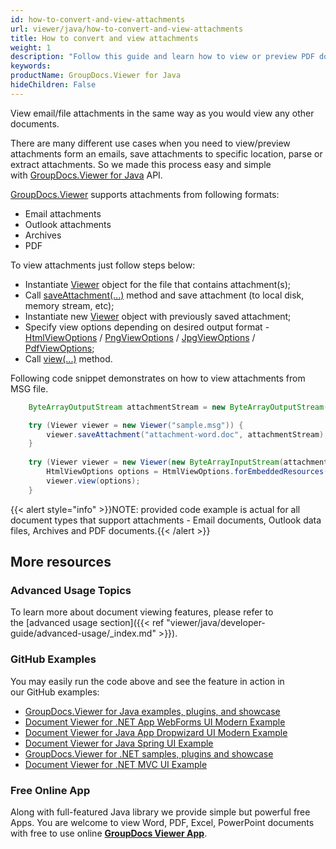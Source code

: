 ```yaml
---
id: how-to-convert-and-view-attachments
url: viewer/java/how-to-convert-and-view-attachments
title: How to convert and view attachments
weight: 1
description: "Follow this guide and learn how to view or preview PDF document, Outlook data file or email attachments with file viewer by GroupDocs."
keywords: 
productName: GroupDocs.Viewer for Java
hideChildren: False
---
```

View email/file attachments in the same way as you would view any other documents.

There are many different use cases when you need to view/preview attachments form an emails, save attachments to specific location, parse or extract attachments. So we made this process easy and simple with [GroupDocs.Viewer for Java](https://products.groupdocs.com/viewer/java) API.

[GroupDocs.Viewer](https://products.groupdocs.com/viewer) supports attachments from following formats:

*   Email attachments
*   Outlook attachments
*   Archives
*   PDF

To view attachments just follow steps below:

*   Instantiate [Viewer](https://apireference.groupdocs.com/viewer/java/com.groupdocs.viewer/Viewer) object for the file that contains attachment(s);
*   Call [saveAttachment(...)](https://apireference.groupdocs.com/viewer/java/com.groupdocs.viewer/Viewer#saveAttachment(java.lang.String,%20java.io.OutputStream)) method and save attachment (to local disk, memory stream, etc);
*   Instantiate new [Viewer](https://apireference.groupdocs.com/viewer/java/com.groupdocs.viewer/Viewer) object with previously saved attachment;
*   Specify view options depending on desired output format - [HtmlViewOptions](https://apireference.groupdocs.com/viewer/java/com.groupdocs.viewer.options/HtmlViewOptions) / [PngViewOptions](https://apireference.groupdocs.com/viewer/java/com.groupdocs.viewer.options/PngViewOptions) / [JpgViewOptions](https://apireference.groupdocs.com/viewer/java/com.groupdocs.viewer.options/JpgViewOptions) / [PdfViewOptions](https://apireference.groupdocs.com/viewer/java/com.groupdocs.viewer.options/PdfViewOptions);
*   Call [view(...)](https://apireference.groupdocs.com/viewer/java/com.groupdocs.viewer/Viewer#view(com.groupdocs.viewer.options.ViewOptions)) method.

Following code snippet demonstrates on how to view attachments from MSG file.

```java
    ByteArrayOutputStream attachmentStream = new ByteArrayOutputStream()

    try (Viewer viewer = new Viewer("sample.msg")) {
        viewer.saveAttachment("attachment-word.doc", attachmentStream);
    }
    
    try (Viewer viewer = new Viewer(new ByteArrayInputStream(attachmentStream.toByteArray()))) {
        HtmlViewOptions options = HtmlViewOptions.forEmbeddedResources();
        viewer.view(options);
    }
```

{{< alert style="info" >}}NOTE: provided code example is actual for all document types that support attachments - Email documents, Outlook data files, Archives and PDF documents.{{< /alert >}}

## More resources
### Advanced Usage Topics
To learn more about document viewing features, please refer to the [advanced usage section]({{< ref "viewer/java/developer-guide/advanced-usage/_index.md" >}}).

### GitHub Examples
You may easily run the code above and see the feature in action in our GitHub examples:
*   [GroupDocs.Viewer for Java examples, plugins, and showcase](https://github.com/groupdocs-viewer/GroupDocs.Viewer-for-Java)
*   [Document Viewer for .NET App WebForms UI Modern Example](https://github.com/groupdocs-viewer/GroupDocs.Viewer-for-.NET-WebForms)    
*   [Document Viewer for Java App Dropwizard UI Modern Example](https://github.com/groupdocs-viewer/GroupDocs.Viewer-for-Java-Dropwizard)    
*   [Document Viewer for Java Spring UI Example](https://github.com/groupdocs-viewer/GroupDocs.Viewer-for-Java-Spring)
*   [GroupDocs.Viewer for .NET samples, plugins and showcase](https://github.com/groupdocs-viewer/GroupDocs.Viewer-for-.NET)
*   [Document Viewer for .NET MVC UI Example](https://github.com/groupdocs-viewer/GroupDocs.Viewer-for-Java-MVC)     

### Free Online App
Along with full-featured Java library we provide simple but powerful free Apps.
You are welcome to view Word, PDF, Excel, PowerPoint documents with free to use online **[GroupDocs Viewer App](https://products.groupdocs.app/viewer)**.